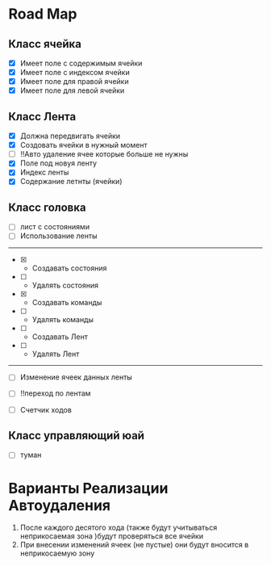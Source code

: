 # Road Map

## Класс ячейка
- [x] Имеет поле с содержимым ячейки
- [x] Имеет поле с индексом ячейки
- [x] Имеет поле для правой ячейки
- [x] Имеет поле для левой ячейки

## Класс Лента
- [x] Должна передвигать ячейки
- [x] Создовать ячейки в нужный момент
- [ ] !!Авто удаление ячее которые больше не нужны
- [x] Поле под новуя ленту
- [x] Индекс ленты 
- [x] Содержание летнты (ячейки)

## Класс головка
- [ ] лист с состояниями
- [ ] Использование ленты
---
- [x]    - Создавать состояния
- [ ]    - Удалять состояния
- [x]    - Создавать команды
- [ ]   - Удалять команды
- [ ]   - Создавать Лент
- [ ]   - Удалять Лент
---
- [ ] Изменение ячеек данных ленты 
- [ ] !!переход по лентам
- [ ] Счетчик ходов


## Класс управляющий юай
- [ ] туман


# Варианты Реализации Автоудаления 

1. После каждого десятого хода (также будут учитываться неприкосаемая зона )будут проверяться все ячейки
2. При внесении изменений ячеек (не пустые) они будут вносится в неприкосаемую зону 
